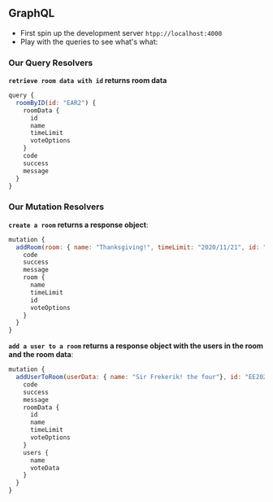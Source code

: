 ## GraphQL

- First spin up the development server `htpp://localhost:4000`
- Play with the queries to see what's what:

### Our Query Resolvers

**`retrieve room data with id` returns room data**

```javascript
query {
  roomByID(id: "EAR2") {
    roomData {
      id
      name
      timeLimit
      voteOptions
    }
    code
    success
    message
  }
}
```

### Our Mutation Resolvers

**`create a room` returns a response object**:

```javascript
mutation {
  addRoom(room: { name: "Thanksgiving!", timeLimit: "2020/11/21", id: "EAR2", voteOptions: ["apple", "pears", "plums", "table"] }){
    code
    success
    message
    room {
      name
      timeLimit
      id
      voteOptions
    }
  }
}
```

**`add a user to a room` returns a response object with the users in the room and the room data**:

```javascript
mutation {
  addUserToRoom(userData: { name: "Sir Frekerik! the four"}, id: "EE202"){
    code
    success
    message
    roomData {
      id
      name
      timeLimit
      voteOptions
    }
    users {
      name
      voteData
    }
  }
}
```
